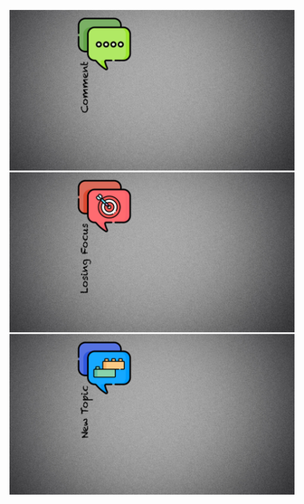 ![comment](./meeting-icons-background-comment.png)
![losing focus](./meeting-icons-background-losing-focus.png)
![new topic](./meeting-icons-background-new-topic.png)
